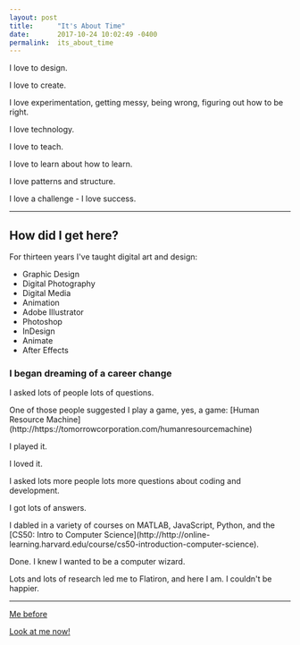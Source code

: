 ```yaml
---
layout: post
title:      "It's About Time"
date:       2017-10-24 10:02:49 -0400
permalink:  its_about_time
---
```


<p>I love to design.</p>
<p>I love to create.</p>
<p>I love experimentation, getting messy, being wrong, figuring out how to be right.</p>
<p>I love technology. </p>
<p>I love to teach.</p>
<p>I love to learn about how to learn.</p>
<p>I love patterns and structure.</p>
<p>I love a challenge - I love success.</p>

--- 
## How did I get here?
For thirteen years I've taught digital art and design:
* Graphic Design
* Digital Photography
* Digital Media
* Animation
* Adobe Illustrator
* Photoshop
* InDesign
* Animate
* After Effects

### I began dreaming of a career change

<p>I asked lots of people lots of questions.</p>
<p>One of those people suggested I play a game, yes, a game:  [Human Resource Machine](http://https://tomorrowcorporation.com/humanresourcemachine) </p>
<p>I played it.</p>
<p>I loved it.</p>
<p>I asked lots more people lots more questions about coding and development.</p>
<p>I got lots of answers.</p>
<p>I dabled in a variety of courses on MATLAB, JavaScript, Python, and the [CS50: Intro to Computer Science](http://http://online-learning.harvard.edu/course/cs50-introduction-computer-science).</p>
<p>Done. I knew I wanted to be a computer wizard.</p>
<p>Lots and lots of research led me to Flatiron, and here I am. I couldn't be happier.</p>

---
[Me before](http://www.dumpaday.com/wp-content/uploads/2014/03/funny-dogs-sleeping-anywhere-28.jpg)

[Look at me now!](https://i.pinimg.com/736x/60/34/6a/60346aad1a0e22af3e97ac9dd3118add--happy-puppy-happy-dogs.jpg)





